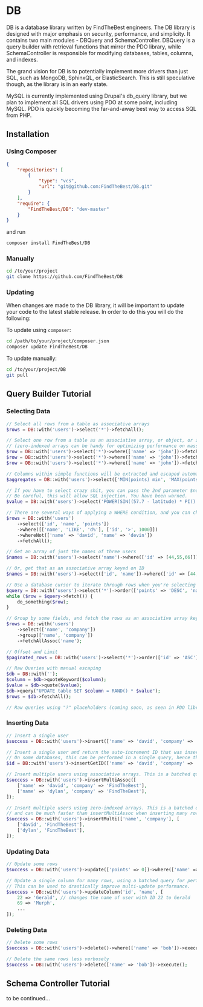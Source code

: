 # DB

DB is a database library written by FindTheBest engineers. The DB library is designed with major emphasis on security, performance, and simplicity. It contains two main modules - DBQuery and SchemaController. DBQuery is a query builder with retrieval functions that mirror the PDO library, while SchemaController is responsible for modifying databases, tables, columns, and indexes.

The grand vision for DB is to potentially implement more drivers than just SQL, such as MongoDB, SphinxQL, or ElasticSearch. This is still speculative though, as the library is in an early state.

MySQL is currently implemented using Drupal's db_query library, but we plan to implement all SQL drivers using PDO at some point, including MySQL. PDO is quickly becoming the far-and-away best way to access SQL from PHP.

## Installation
### Using Composer
```json
{
	"repositories": [
		{
			"type": "vcs",
			"url": "git@github.com:FindTheBest/DB.git"
		}
	],
	"require": {
		"FindTheBest/DB": "dev-master"
	}
}
```
and run
```bash
composer install FindTheBest/DB
```

### Manually
```bash
cd /to/your/project
git clone https://github.com/FindTheBest/DB
```

### Updating
When changes are made to the DB library, it will be important to update your code to the latest stable release. In order to do this
you will do the following:

To update using `composer`:
```bash
cd /path/to/your/project/composer.json
composer update FindTheBest/DB
```

To update manually:
```bash
cd /to/your/project/DB
git pull
```

## Query Builder Tutorial

### Selecting Data

```PHP
// Select all rows from a table as associative arrays
$rows = DB::with('users')->select('*')->fetchAll();

// Select one row from a table as an associative array, or object, or zero-indexed array
// (zero-indexed arrays can be handy for optimizing performance on massive SELECT queries)
$row = DB::with('users')->select('*')->where(['name' => 'john'])->fetch();
$row = DB::with('users')->select('*')->where(['name' => 'john'])->fetch(DB::FETCH_OBJ);
$row = DB::with('users')->select('*')->where(['name' => 'john'])->fetch(DB::FETCH_NUM);

// Columns within simple functions will be extracted and escaped automatically
$aggregates = DB::with('users')->select(['MIN(points) min', 'MAX(points) max', 'COUNT(*) count'])->fetch();

// If you have to select crazy shit, you can pass the 2nd parameter $no_escape as true.
// Be careful, this will allow SQL injection. You have been warned.
$value = DB::with('users')->select('POWER(SIN((57.7 - latitude) * PI() / 180 / 2), 2)', true)->value();

// There are several ways of applying a WHERE condition, and you can chain them additively.
$rows = DB::with('users')
	->select(['id', 'name', 'points'])
	->where([['name', 'LIKE', 'd%'], ['id', '>', 1000]])
	->whereNot(['name' => 'david', 'name' => 'devin'])
	->fetchAll();

// Get an array of just the names of three users
$names = DB::with('users')->select('name')->where(['id' => [44,55,66]])->values();

// Or, get that as an associative array keyed on ID
$names = DB::with('users')->select(['id', 'name'])->where(['id' => [44,55,66]])->assocValues('id', 'name');

// Use a database cursor to iterate through rows when you're selecting more than fit in memory
$query = DB::with('users')->select('*')->order(['points' => 'DESC', 'name' => 'ASC']);
while ($row = $query->fetch()) {
	do_something($row);
}

// Group by some fields, and fetch the rows as an associative array keyed on name
$rows = DB::with('users')
	->select(['name', 'company'])
	->group(['name', 'company'])
	->fetchAllAssoc('name');

// Offset and Limit
$paginated_rows = DB::with('users')->select('*')->order(['id' => 'ASC'])->offset(40)->limit(20);

// Raw Queries with manual escaping
$db = DB::with('');
$column = $db->quoteKeyword($column);
$value = $db->quote($value);
$db->query("UPDATE table SET $column = RAND() * $value");
$rows = $db->fetchAll();

// Raw queries using "?" placeholders (coming soon, as seen in PDO library)
```

### Inserting Data

```PHP
// Insert a single user
$success = DB::with('users')->insert(['name' => 'david', 'company' => 'FindTheBest']);

// Insert a single user and return the auto-increment ID that was inserted
// On some databases, this can be performed in a single query, hence the separate function
$id = DB::with('users')->insertGetID(['name' => 'david', 'company' => 'FindTheBest']);

// Insert multiple users using associative arrays. This is a batched query for performance.
$success = DB::with('users')->insertMultiAssoc([
	['name' => 'david', 'company' => 'FindTheBest'],
	['name' => 'dylan', 'company' => 'FindTheBest'],
]);

// Insert multiple users using zero-indexed arrays. This is a batched query,
// and can be much faster than insertMultiAssoc when inserting many rows.
$success = DB::with('users')->insertMulti(['name', 'company'], [
	['david', 'FindTheBest'],
	['dylan', 'FindTheBest'],
]);
```

### Updating Data

```PHP
// Update some rows
$success = DB::with('users')->update(['points' => 0])->where(['name' => 'bob'])->execute();

// Update a single column for many rows, using a batched query for performance.
// This can be used to drastically improve multi-update performance.
$success = DB::with('users')->updateColumn('id', 'name', [
	22 => 'Gerald', // changes the name of user with ID 22 to Gerald
	69 => 'Murph',
	...
]);
```

### Deleting Data

```PHP
// Delete some rows
$success = DB::with('users')->delete()->where(['name' => 'bob'])->execute();

// Delete the same rows less verbosely
$success = DB::with('users')->delete(['name' => 'bob'])->execute();
```

## Schema Controller Tutorial

to be continued...
